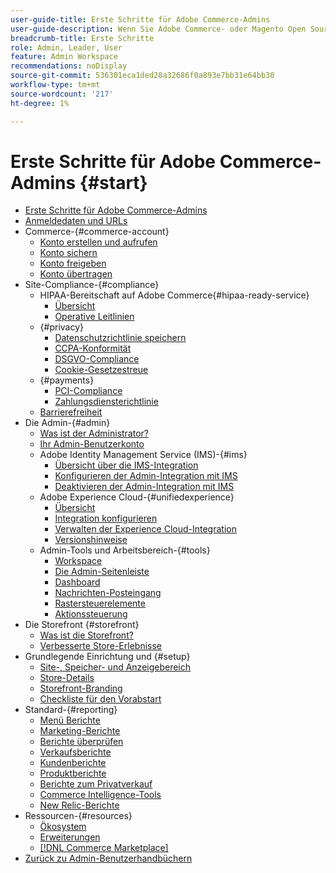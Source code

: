 ```yaml
---
user-guide-title: Erste Schritte für Adobe Commerce-Admins
user-guide-description: Wenn Sie Adobe Commerce- oder Magento Open Source-Admin noch nicht kennen, entdecken Sie Ressourcen des - [!DNL Commerce] , folgen Sie der Kunden-Journey, um Ihren Store zu erkunden, und erfahren Sie mehr über die wichtigsten Admin-Funktionen.
breadcrumb-title: Erste Schritte
role: Admin, Leader, User
feature: Admin Workspace
recommendations: noDisplay
source-git-commit: 536301eca1ded28a32686f0a893e7bb31e64bb30
workflow-type: tm+mt
source-wordcount: '217'
ht-degree: 1%

---
```



# Erste Schritte für Adobe Commerce-Admins {#start}

+ [Erste Schritte für Adobe Commerce-Admins](guide-overview.md)
+ [Anmeldedaten und URLs](login-urls.md)
+ Commerce-{#commerce-account}
   + [Konto erstellen und aufrufen](commerce-account-create.md)
   + [Konto sichern](commerce-account-secure.md)
   + [Konto freigeben](commerce-account-share.md)
   + [Konto übertragen](commerce-account-transfer.md)
+ Site-Compliance-{#compliance}
   + HIPAA-Bereitschaft auf Adobe Commerce{#hipaa-ready-service}
      + [Übersicht](hipaa/overview.md)
      + [Operative Leitlinien](hipaa/operations.md)
   + {#privacy}
      + [Datenschutzrichtlinie speichern](privacy-policy.md)
      + [CCPA-Konformität](compliance-ccpa.md)
      + [DSGVO-Compliance](compliance-gdpr.md)
      + [Cookie-Gesetzestreue](compliance-cookie-law.md)
   + {#payments}
      + [PCI-Compliance](compliance-pci.md)
      + [Zahlungsdiensterichtlinie](compliance-payment-services-directive.md)
   + [Barrierefreiheit](navigation-accessibility.md)
+ Die Admin-{#admin}
   + [Was ist der Administrator?](admin.md)
   + [Ihr Admin-Benutzerkonto](admin-signin.md)
   + Adobe Identity Management Service (IMS)-{#ims}
      + [Übersicht über die IMS-Integration](adobe-ims-integration-overview.md)
      + [Konfigurieren der Admin-Integration mit IMS](adobe-ims-config.md)
      + [Deaktivieren der Admin-Integration mit IMS](adobe-ims-disable.md)
   + Adobe Experience Cloud-{#unifiedexperience}
      + [Übersicht](admin-unified-experience-integration-overview.md)
      + [Integration konfigurieren](admin-unified-experience-integration-configure.md)
      + [Verwalten der Experience Cloud-Integration](admin-unified-experience-integration-manage.md)
      + [Versionshinweise](admin-unified-experience-release-notes.md)
   + Admin-Tools und Arbeitsbereich-{#tools}
      + [Workspace](admin-workspace.md)
      + [Die Admin-Seitenleiste](admin-menu.md)
      + [Dashboard](admin-dashboard.md)
      + [Nachrichten-Posteingang](admin-message-inbox.md)
      + [Rastersteuerelemente](admin-grid-controls.md)
      + [Aktionssteuerung](admin-actions-control.md)
+ Die Storefront {#storefront}
   + [Was ist die Storefront?](storefront.md)
   + [Verbesserte Store-Erlebnisse](enhanced-experiences.md)
+ Grundlegende Einrichtung und {#setup}
   + [Site-, Speicher- und Anzeigebereich](websites-stores-views.md)
   + [Store-Details](store-details.md)
   + [Storefront-Branding](storefront-branding.md)
   + [Checkliste für den Vorabstart](prelaunch-checklist.md)
+ Standard-{#reporting}
   + [Menü Berichte](reports-menu.md)
   + [Marketing-Berichte](marketing-reports.md)
   + [Berichte überprüfen](review-reports.md)
   + [Verkaufsberichte](sales-reports.md)
   + [Kundenberichte](customer-reports.md)
   + [Produktberichte](product-reports.md)
   + [Berichte zum Privatverkauf](private-sales-reports.md)
   + [Commerce Intelligence-Tools](business-intelligence.md)
   + [New Relic-Berichte](new-relic-reporting.md)
+ Ressourcen-{#resources}
   + [Ökosystem](resources.md)
   + [Erweiterungen](extensions.md)
   + [[!DNL Commerce Marketplace]](commerce-marketplace.md)
+ [Zurück zu Admin-Benutzerhandbüchern](https://experienceleague.adobe.com/de/docs/commerce-admin/user-guides/home)

